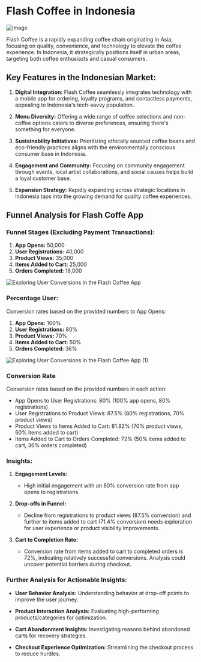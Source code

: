 # Flash Coffee in Indonesia

![image](https://github.com/ikhsannur1996/Product-Analytics/assets/32507742/6ebbfe91-380d-4595-a3ea-767ed872c83b)

Flash Coffee is a rapidly expanding coffee chain originating in Asia, focusing on quality, convenience, and technology to elevate the coffee experience. In Indonesia, it strategically positions itself in urban areas, targeting both coffee enthusiasts and casual consumers.

## Key Features in the Indonesian Market:

1. **Digital Integration:** Flash Coffee seamlessly integrates technology with a mobile app for ordering, loyalty programs, and contactless payments, appealing to Indonesia's tech-savvy population.

2. **Menu Diversity:** Offering a wide range of coffee selections and non-coffee options caters to diverse preferences, ensuring there's something for everyone.

3. **Sustainability Initiatives:** Prioritizing ethically sourced coffee beans and eco-friendly practices aligns with the environmentally conscious consumer base in Indonesia.

4. **Engagement and Community:** Focusing on community engagement through events, local artist collaborations, and social causes helps build a loyal customer base.

5. **Expansion Strategy:** Rapidly expanding across strategic locations in Indonesia taps into the growing demand for quality coffee experiences.

## Funnel Analysis for Flash Coffe App

### Funnel Stages (Excluding Payment Transactions):

1. **App Opens:** 50,000
2. **User Registrations:** 40,000
3. **Product Views:** 35,000
4. **Items Added to Cart:** 25,000
5. **Orders Completed:** 18,000

![Exploring User Conversions in the Flash Coffee App](https://github.com/ikhsannur1996/Product-Analytics/assets/32507742/7197700a-802a-494b-9bf6-12f81b46b184)

### Percentage User:
Conversion rates based on the provided numbers to App Opens:
1. **App Opens:** 100%
2. **User Registrations:** 80%
3. **Product Views:** 70%
4. **Items Added to Cart:** 50%
5. **Orders Completed:** 36%

![Exploring User Conversions in the Flash Coffee App (1)](https://github.com/ikhsannur1996/Product-Analytics/assets/32507742/28968bec-ddcf-4815-a7e3-e18dfb7ca8ca)

### Conversion Rate
Conversion rates based on the provided numbers in each action:
- App Opens to User Registrations: 80% (100% app opens, 80% registrations)
- User Registrations to Product Views: 87.5% (80% registrations, 70% product views)
- Product Views to Items Added to Cart: 81.82% (70% product views, 50% items added to cart)
- Items Added to Cart to Orders Completed: 72% (50% items added to cart, 36% orders completed)

### Insights:

1. **Engagement Levels:**
   - High initial engagement with an 80% conversion rate from app opens to registrations.

2. **Drop-offs in Funnel:**
   - Decline from registrations to product views (87.5% conversion) and further to items added to cart (71.4% conversion) needs exploration for user experience or product visibility improvements.

3. **Cart to Completion Rate:**
   - Conversion rate from items added to cart to completed orders is 72%, indicating relatively successful conversions. Analysis could uncover potential barriers during checkout.

### Further Analysis for Actionable Insights:

- **User Behavior Analysis:** Understanding behavior at drop-off points to improve the user journey.
  
- **Product Interaction Analysis:** Evaluating high-performing products/categories for optimization.
  
- **Cart Abandonment Insights:** Investigating reasons behind abandoned carts for recovery strategies.
  
- **Checkout Experience Optimization:** Streamlining the checkout process to reduce hurdles.
